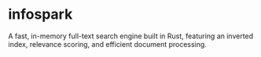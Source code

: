 # infospark
A fast, in-memory full-text search engine built in Rust, featuring an inverted index, relevance scoring, and efficient document processing.
